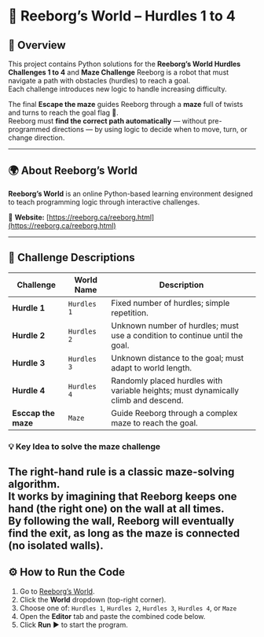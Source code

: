 # 🤖 Reeborg’s World – Hurdles 1 to 4

## 🧭 Overview
This project contains Python solutions for the **Reeborg’s World Hurdles Challenges 1 to 4** and **Maze Challenge** 
Reeborg is a robot that must navigate a path with obstacles (hurdles) to reach a goal.  
Each challenge introduces new logic to handle increasing difficulty.

The final **Escape the maze** guides Reeborg through a **maze** full of twists and turns to reach the goal flag 🏁.  
Reeborg must **find the correct path automatically** — without pre-programmed directions — by using logic to decide when to move, turn, or change direction.

---

## 🌍 About Reeborg’s World
**Reeborg’s World** is an online Python-based learning environment designed to teach programming logic through interactive challenges.

🔗 **Website:** [https://reeborg.ca/reeborg.html](https://reeborg.ca/reeborg.html)

---

## 🧱 Challenge Descriptions

| Challenge | World Name | Description |
|------------|-------------|-------------|
| **Hurdle 1** | `Hurdles 1` | Fixed number of hurdles; simple repetition. |
| **Hurdle 2** | `Hurdles 2` | Unknown number of hurdles; must use a condition to continue until the goal. |
| **Hurdle 3** | `Hurdles 3` | Unknown distance to the goal; must adapt to world length. |
| **Hurdle 4** | `Hurdles 4` | Randomly placed hurdles with variable heights; must dynamically climb and descend. |
| **Esccap the maze** | `Maze` | Guide Reeborg through a complex maze to reach the goal. |

### 💡 Key Idea to solve the **maze challenge**
The **right-hand rule** is a classic maze-solving algorithm.  
It works by imagining that Reeborg keeps **one hand (the right one)** on the wall at all times.  
By following the wall, Reeborg will eventually find the exit, as long as the maze is connected (no isolated walls).
---

## ⚙️ How to Run the Code

1. Go to [Reeborg’s World](https://reeborg.ca/reeborg.html).
2. Click the **World** dropdown (top-right corner).
3. Choose one of: `Hurdles 1`, `Hurdles 2`, `Hurdles 3`, `Hurdles 4`, or `Maze`
4. Open the **Editor** tab and paste the combined code below.
5. Click **Run** ▶️ to start the program.

